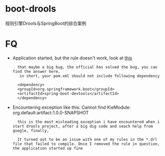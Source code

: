# boot-drools

规则引擎Drools与SpringBoot的综合案例

# FQ

- Application started, but the rule doesn't work, look at [this](https://issues.jboss.org/browse/DROOLS-1540)
        
        that maybe a big bug, the official has solved the bug, you can find the answer here,
         in short, your pom.xml should not include following dependency
        
        <dependency>
        <groupId>org.springframework.boot</groupId>
        <artifactId>spring-boot-devtools</artifactId>
        </dependency>
        
         
- Encountering exception like this: Cannot find KieModule: org.default:artifact:1.0.0-SNAPSHOT

        this is the most misleading exception i have encountered when i start drools project, after a big dig code and seach help from google, finally, 
        
        It turned out to be an issue with one of my rules in the *.drl file that failed to compile. Once I removed the rule in question, the application started up fine

